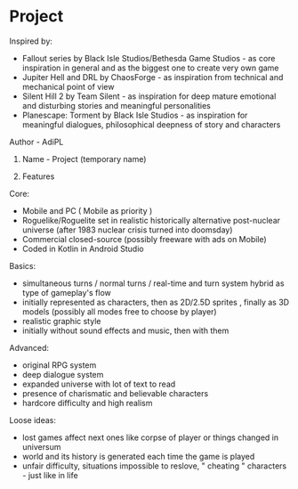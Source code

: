 # Project

Inspired by:

- Fallout series by Black Isle Studios/Bethesda Game Studios - as core inspiration in general and as the biggest one to create very own game
- Jupiter Hell and DRL by ChaosForge - as inspiration from technical and mechanical point of view
- Silent Hill 2 by Team Silent - as inspiration for deep mature emotional and disturbing stories and meaningful personalities
- Planescape: Torment by Black Isle Studios - as inspiration for meaningful dialogues, philosophical deepness of story and characters

Author - AdiPL

1. Name - Project (temporary name)

1. Features

Core:

- Mobile and PC ( Mobile as priority )
- Roguelike/Roguelite set in realistic historically alternative post-nuclear universe (after 1983 nuclear crisis turned into doomsday)
- Commercial closed-source (possibly freeware with ads on Mobile)
- Coded in Kotlin in Android Studio

Basics:

- simultaneous turns / normal turns / real-time and turn system hybrid as type of gameplay's flow
- initially represented as characters, then as 2D/2.5D sprites , finally as 3D models (possibly all modes free to choose by player)
- realistic graphic style
- initially without sound effects and music, then with them

Advanced:

- original RPG system
- deep dialogue system
- expanded universe with lot of text to read
- presence of charismatic and believable characters
- hardcore difficulty and high realism

Loose ideas:

- lost games affect next ones like corpse of player or things changed in universum
- world and its history is generated each time the game is played
- unfair difficulty, situations impossible to reslove, " cheating " characters - just like in life

